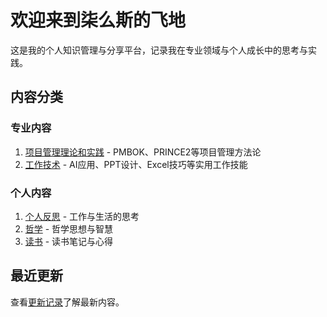 # 欢迎来到柒么斯的飞地

这是我的个人知识管理与分享平台，记录我在专业领域与个人成长中的思考与实践。

## 内容分类

### 专业内容

1. [项目管理理论和实践](/01-PMO/) - PMBOK、PRINCE2等项目管理方法论
2. [工作技术](/02-WorkTech/) - AI应用、PPT设计、Excel技巧等实用工作技能

### 个人内容

1. [个人反思](/03-Reflection/) - 工作与生活的思考
2. [哲学](/04-Phil/) - 哲学思想与智慧
3. [读书](/05-Reading/) - 读书笔记与心得

## 最近更新

查看[更新记录](/06-Changelog/)了解最新内容。
